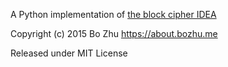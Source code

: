 A Python implementation of [the block cipher IDEA](http://en.wikipedia.org/wiki/International_Data_Encryption_Algorithm)

Copyright (c) 2015 Bo Zhu https://about.bozhu.me

Released under MIT License
